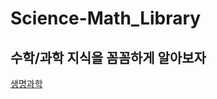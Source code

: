 Science-Math_Library
====================================================================================
수학/과학 지식을 꼼꼼하게 알아보자
------------------------------------------------------------------------------------------------------------------------------------------
[생명과학](https://seayurre.github.io/Science-Math_Library/LifeScience_home.html "생명과학")

